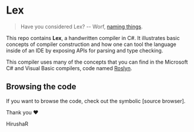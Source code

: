 # Lex


> Have you considered Lex? -- Worf, [naming things][ds9-minsk].

This repo contains **Lex**, a handwritten compiler in C#. It illustrates basic
concepts of compiler construction and how one can tool the language inside of an
IDE by exposing APIs for parsing and type checking.

This compiler uses many of the concepts that you can find in the Microsoft
C# and Visual Basic compilers, code named [Roslyn].

[ds9-minsk]: https://www.youtube.com/watch?v=138gX3wolOo
[Roslyn]: https://github.com/dotnet/roslyn


## Browsing the code

If you want to browse the code, check out the symbolic [source browser].




Thank you ❤

HirushaR

